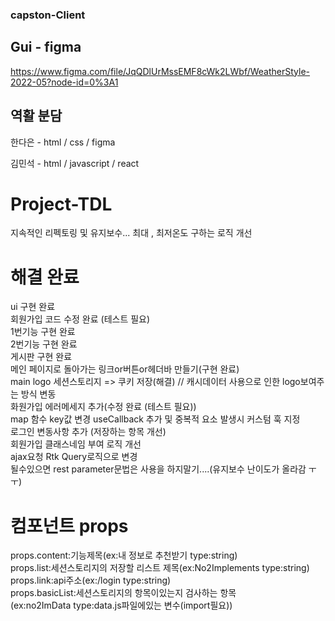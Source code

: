 ### capston-Client

## Gui - figma  
https://www.figma.com/file/JqQDlUrMssEMF8cWk2LWbf/WeatherStyle-2022-05?node-id=0%3A1

## 역활 분담    
한다은 - html / css / figma  

김민석 - html / javascript / react   

# Project-TDL     
지속적인 리펙토링 및 유지보수...
최대 , 최저온도 구하는 로직 개선

# 해결 완료  
ui 구현 완료  
회원가입 코드 수정 완료 (테스트 필요)  
1번기능 구현 완료    
2번기능 구현 완료    
게시판 구현 완료       
메인 페이지로 돌아가는 링크or버튼or헤더바 만들기(구현 완료)    
main logo 세션스토리지 => 쿠키 저장(해결) // 캐시데이터 사용으로 인한 logo보여주는 방식 변동   
화원가입 에러메세지 추가(수정 완료 (테스트 필요))      
map 함수 key값 변경 
useCallback 추가 및 중복적 요소 발생시 커스텀 훅 지정  
로그인 변동사항 추가 (저장하는 항목 개선)  
회원가입 클래스네임 부여 로직 개선     
ajax요청 Rtk Query로직으로 변경  
될수있으면 rest parameter문법은 사용을 하지말기....(유지보수 난이도가 올라감 ㅜㅜ)


# 컴포넌트 props   
props.content:기능제목(ex:내 정보로 추천받기 type:string)  
props.list:세션스토리지의 저장할 리스트 제목(ex:No2Implements type:string)  
props.link:api주소(ex:/login type:string)  
props.basicList:세션스토리지의 항목이있는지 검사하는 항목  
(ex:no2ImData type:data.js파일에있는 변수(import필요))    




